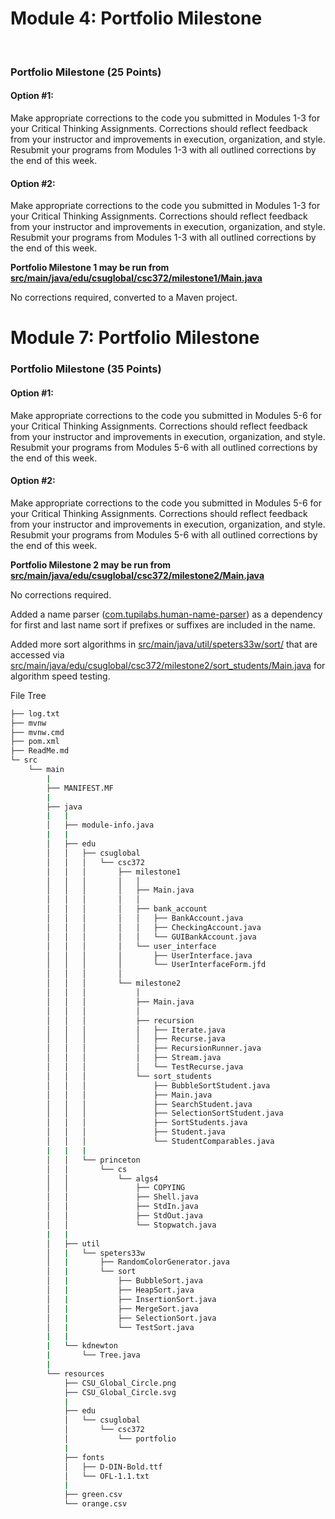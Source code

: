 #           Module 4: Portfolio Milestone        

​                 

### Portfolio Milestone (25 Points)

#### Option #1:

Make appropriate corrections to the code you submitted in Modules 1-3 for your Critical Thinking Assignments. Corrections should reflect  feedback from your instructor and improvements in execution,  organization, and style. Resubmit your programs from Modules 1-3 with  all outlined corrections by the end of this week.

#### Option #2:

Make appropriate corrections to the code you submitted in Modules 1-3 for your Critical Thinking Assignments. Corrections should reflect  feedback from your instructor and improvements in execution,  organization, and style. Resubmit your programs from Modules 1-3 with  all outlined corrections by the end of this week. 

**Portfolio Milestone 1 may be run from [src/main/java/edu/csuglobal/csc372/milestone1/Main.java](src/main/java/edu/csuglobal/csc372/milestone1/Main.java)**

No corrections required, converted to a Maven project.



#          Module 7: Portfolio Milestone        

### Portfolio Milestone (35 Points)

#### Option #1:

Make appropriate corrections to the code you submitted in Modules 5-6 for your Critical Thinking Assignments. Corrections should reflect  feedback from your instructor and improvements in execution,  organization, and style. Resubmit your programs from Modules 5-6 with  all outlined corrections by the end of this week.

#### Option #2:

Make appropriate corrections to the code you submitted in Modules 5-6 for your Critical Thinking Assignments. Corrections should reflect  feedback from your instructor and improvements in execution,  organization, and style. Resubmit your programs from Modules 5-6 with  all outlined corrections by the end of this week.

**Portfolio Milestone 2 may be run from [src/main/java/edu/csuglobal/csc372/milestone2/Main.java](src/main/java/edu/csuglobal/csc372/milestone2/Main.java)**

No corrections required. 

Added a name parser ([com.tupilabs.human-name-parser](https://github.com/tupilabs/HumanNameParser.java)) as a dependency for first and last name sort if prefixes or suffixes are included in the name. 

Added more sort algorithms in [src/main/java/util/speters33w/sort/](src/main/java/util/speters33w/sort/) that are accessed via [src/main/java/edu/csuglobal/csc372/milestone2/sort_students/Main.java](src/main/java/edu/csuglobal/csc372/milestone2/sort_students/Main.java) for algorithm speed testing.

File Tree

```bash
├── log.txt
├── mvnw
├── mvnw.cmd
├── pom.xml
├── ReadMe.md
└─ src
    └── main
        |
        ├── MANIFEST.MF
        |
        ├── java
        |   |
        │   ├── module-info.java
        |   |
        │   ├── edu
        │   │   ├── csuglobal
        │   │   │   └── csc372
        │   │   │       ├── milestone1
        │   │   │       │   │        
        │   │   │       │   ├── Main.java 
        │   │   │       │   │        
        │   │   │       │   ├── bank_account
        │   │   │       │   │   ├── BankAccount.java
        │   │   │       │   │   ├── CheckingAccount.java
        │   │   │       │   │   └── GUIBankAccount.java
        │   │   │       │   └── user_interface
        │   │   │       │       ├── UserInterface.java
        │   │   │       │       └── UserInterfaceForm.jfd
        │   │   │       │        
        │   │   │       └── milestone2
        │   │   │           │                
        │   │   │           ├── Main.java
        │   │   │           │                
        │   │   │           ├── recursion
        │   │   │           │   ├── Iterate.java
        │   │   │           │   ├── Recurse.java
        │   │   │           │   ├── RecursionRunner.java
        │   │   │           │   ├── Stream.java
        │   │   │           │   └── TestRecurse.java
        │   │   │           └── sort_students
        │   │   │               ├── BubbleSortStudent.java
        │   │   │               ├── Main.java
        │   │   │               ├── SearchStudent.java
        │   │   │               ├── SelectionSortStudent.java
        │   │   │               ├── SortStudents.java
        │   │   │               ├── Student.java
        │   │   │               └── StudentComparables.java
        |   |   |
        │   │   └── princeton
        │   │       └── cs
        │   │           └── algs4
        │   │               ├── COPYING
        │   │               ├── Shell.java
        │   │               ├── StdIn.java
        │   │               ├── StdOut.java
        │   │               └── Stopwatch.java
        |   |
        │   ├── util
        │   |   └── speters33w
        │   |       ├── RandomColorGenerator.java
        │   |       └── sort
        │   |           ├── BubbleSort.java
        │   |           ├── HeapSort.java
        │   |           ├── InsertionSort.java
        │   |           ├── MergeSort.java
        │   |           ├── SelectionSort.java
        │   |           └── TestSort.java
        |   |
        |   └── kdnewton
        |       └── Tree.java
        |      
        └── resources
            ├── CSU_Global_Circle.png
            ├── CSU_Global_Circle.svg
            |
            ├── edu
            │   └── csuglobal
            │       └── csc372
            │           └── portfolio
            |
            ├── fonts
            │   ├── D-DIN-Bold.ttf
            │   └── OFL-1.1.txt
            |
            ├── green.csv
            └── orange.csv
```

